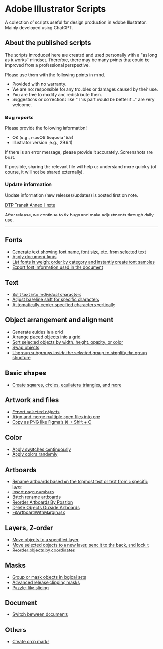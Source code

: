 
# Adobe Illustrator Scripts

A collection of scripts useful for design production in Adobe Illustrator. Mainly developed using ChatGPT.

## About the published scripts

The scripts introduced here are created and used personally with a "as long as it works" mindset. Therefore, there may be many points that could be improved from a professional perspective.

Please use them with the following points in mind.

- Provided with no warranty.
- We are not responsible for any troubles or damages caused by their use.
- You are free to modify and redistribute them.
- Suggestions or corrections like "This part would be better if..." are very welcome.

### Bug reports

Please provide the following information!

- OS (e.g., macOS Sequoia 15.5)
- Illustrator version (e.g., 29.6.1)

If there is an error message, please provide it accurately. Screenshots are best.

If possible, sharing the relevant file will help us understand more quickly (of course, it will not be shared externally).

### Update information

Update information (new releases/updates) is posted first on note.

[DTP Transit Annex｜note](https://note.com/dtp_tranist)

After release, we continue to fix bugs and make adjustments through daily use.

---

## Fonts

- [Generate text showing font name, font size, etc. from selected text](readme.en/AddTextInfoLabel.md)
- [Apply document fonts](readme.en/ApplyDocumentFonts.md)
- [List fonts in weight order by category and instantly create font samples](readme.en/TypefaceSampler.md)
- [Export font information used in the document](readme.en/ExportFontInfoFromXMP.md)

## Text

- [Split text into individual characters](readme.en/TextSplitterPro.md)
- [Adjust baseline shift for specific characters](readme.en/SmartBaselineShifter.md)
- [Automatically center specified characters vertically](readme.en/AdjustBaselineVerticalCenter.md)

## Object arrangement and alignment

- [Generate guides in a grid](readme.en/GenerateGuidesGrid.md)
- [Arrange placed objects into a grid](readme.en/SmartObjectDistributor.md)
- [Sort selected objects by width, height, opacity, or color](readme.en/SmartObjectSorter.md)
- [Swap objects](readme.en/SwapNearestItemWithDialogbox.md)
- [Ungroup subgroups inside the selected group to simplify the group structure](readme-en/SimplifyGroups.md)

## Basic shapes

- [Create squares, circles, equilateral triangles, and more](readme.en/SmartShapeMaker.md)

## Artwork and files

- [Export selected objects](readme.en/SmartObjectExporter.md)
- [Align and merge multiple open files into one](readme.en/SmartBatchImporter.md)
- [Copy as PNG like Figma’s ⌘ + Shift + C](readme.en/CopyAsPngLikeFigma.md)

## Color

- [Apply swatches continuously](readme.en/ApplySwatchesToSelection.md)
- [Apply colors randomly](readme.en/ShuffleObjectColors.md)

## Artboards

- [Rename artboards based on the topmost text or text from a specific layer](readme.en/SmartArtboardRenamer.md)
- [Insert page numbers](readme.en/AddPageNumberFromTextSelection.md)
- [Batch rename artboards](readme.en/RenameArtboardsPlus.md)
- [Reorder Artboards By Position](readme-en/ReorderArtboardsByPosition.md)
- [Delete Objects Outside Artboards](readme-en/DeleteOutsideArtboard.md)
- [FitArtboardWithMargin.jsx](readme-en/FitArtboardWithMargin.md)

## Layers, Z-order

- [Move objects to a specified layer](readme.en/SmartLayerManage.md)
- [Move selected objects to a new layer, send it to the back, and lock it](readme.en/SendToBgLayer.md)
- [Reorder objects by coordinates](readme-en/SortItemsByPosition.md)

## Masks

- [Group or mask objects in logical sets](readme.en/SmartClipAndGroup.md)
- [Advanced release clipping masks](readme.en/ReleaseClipMask.md)
- [Puzzle-like slicing](readme.en/SmartSliceWithPuzzlify.md)

## Document

- [Switch between documents](readme.en/SmartSwitchDocs.md)

## Others

- [Create crop marks](readme.en/AddTrimMark.md)